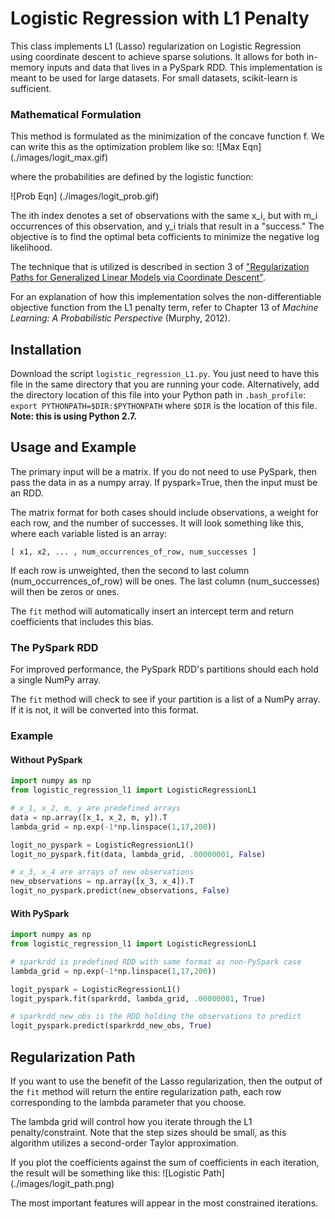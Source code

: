 Logistic Regression with L1 Penalty
======================================
This class implements L1 (Lasso) regularization on Logistic Regression
using coordinate descent to achieve sparse solutions.
It allows for both in-memory inputs and data that lives in a PySpark RDD.
This implementation is meant to be used for large datasets. For small datasets,
scikit-learn is sufficient.


### Mathematical Formulation
This method is formulated as the minimization of the concave function f.
We can write this as the optimization problem like so:
![Max Eqn] (./images/logit_max.gif)

where the probabilities are defined by the logistic function:

![Prob Eqn] (./images/logit_prob.gif)

The ith index denotes a set of observations with the same x_i, but with
m_i occurrences of this observation, and y_i trials that result in a "success."
The objective is to find the optimal beta cofficients to minimize the
negative log likelihood.

The technique that is utilized is described in section 3 of ["Regularization Paths for Generalized Linear Models via Coordinate Descent"](http://web.stanford.edu/~hastie/Papers/glmnet.pdf).

For an explanation of how this implementation solves the
non-differentiable objective function from the L1 penalty term,
refer to Chapter 13 of _Machine Learning: A Probabilistic
Perspective_ (Murphy, 2012).

Installation
---------------
Download the script `logistic_regression_L1.py`.
You just need to have this file in the same directory that you are running your code.
Alternatively, add the directory location of this file into your Python path in `.bash_profile`:
`export PYTHONPATH=$DIR:$PYTHONPATH` where `$DIR` is the location of this file.
**Note: this is using Python 2.7.**

Usage and Example
-----------------
The primary input will be a matrix. If you do not need to use PySpark,
then pass the data in as a numpy array. If pyspark=True, then the
input must be an RDD.

The matrix format for both cases should include observations, a weight
for each row, and the number of successes. It will look something like
this, where each variable listed is an array:
```
[ x1, x2, ... , num_occurrences_of_row, num_successes ]
```

If each row is unweighted, then the second to last column (num_occurrences_of_row)
will be ones. The last column (num_successes) will then be zeros or ones.

The `fit` method will automatically insert an intercept term and return
coefficients that includes this bias.

### The PySpark RDD
For improved performance, the PySpark RDD's partitions should
each hold a single NumPy array.

The `fit` method will check to see if your partition is a list of a
NumPy array. If it is not, it will be converted into this format.

### Example
#### Without PySpark
```python
import numpy as np
from logistic_regression_l1 import LogisticRegressionL1

# x_1, x_2, m, y are predefined arrays
data = np.array([x_1, x_2, m, y]).T
lambda_grid = np.exp(-1*np.linspace(1,17,200))

logit_no_pyspark = LogisticRegressionL1()
logit_no_pyspark.fit(data, lambda_grid, .00000001, False)

# x_3, x_4 are arrays of new observations
new_observations = np.array([x_3, x_4]).T
logit_no_pyspark.predict(new_observations, False)
```

#### With PySpark
```python
import numpy as np
from logistic_regression_l1 import LogisticRegressionL1

# sparkrdd is predefined RDD with same format as non-PySpark case
lambda_grid = np.exp(-1*np.linspace(1,17,200))

logit_pyspark = LogisticRegressionL1()
logit_pyspark.fit(sparkrdd, lambda_grid, .00000001, True)

# sparkrdd_new_obs is the RDD holding the observations to predict
logit_pyspark.predict(sparkrdd_new_obs, True)
```

Regularization Path
-------------------
If you want to use the benefit of the Lasso regularization, then the
output of the `fit` method will return the entire regularization path,
each row corresponding to the lambda parameter that you choose.

The lambda grid will control how you iterate through the L1
penalty/constraint. Note that the step sizes should be small, as this
algorithm utilizes a second-order Taylor approximation.

If you plot the coefficients against the sum of coefficients in each iteration,
the result will be something like this:
![Logistic Path] (./images/logit_path.png)

The most important features will appear in the most constrained iterations.
